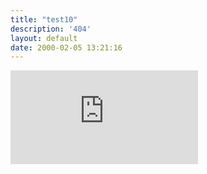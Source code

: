 ```yaml
---
title: "test10"
description: '404'
layout: default
date: 2000-02-05 13:21:16
---
```

<iframe id="bored" src="https://blog.google/" style="border: 0px;"></iframe>